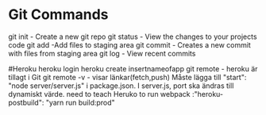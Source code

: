 # Git Commands

git init - Create a new git repo
git status - View the changes to your projects code
git add -Add files to staging area
git commit - Creates a new commit with files from staging area
git log - View recent commits

#Heroku
heroku login
heroku create insertnameofapp
git remote - heroku är tillagt i Git
git remote -v - visar länkar(fetch,push)
Måste lägga till "start": "node server/server.js" i package.json.
I server.js, port ska ändras till dynamiskt värde.
need to teach Heruko to run webpack :"heroku-postbuild": "yarn run build:prod"
